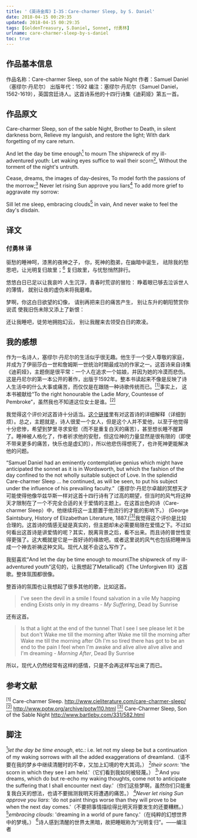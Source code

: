 ```yaml
---
title: '《英诗金库》I-35：Care-charmer Sleep, by S. Daniel'
date: 2018-04-15 00:29:35
updated: 2018-04-15 00:29:35
tags: [GoldenTreasury, S.Daniel, Sonnet, 付勇林]
urlname: care-charmer-sleep-by-s-daniel
toc: true
---
```


## 作品基本信息

作品名称：Care-charmer Sleep, son of the sable Night
作者：Samuel Daniel（塞缪尔·丹尼尔）
出版年代：1592
编注：塞缪尔·丹尼尔（Samuel Daniel，1562-1619），英国宫廷诗人。这首诗系他的十四行诗集《迪莉娅》第五一首。

## 作品原文

Care-charmer Sleep, son of the sable Night,
Brother to Death, in silent darkness born,
Relieve my languish, and restore the light;
With dark forgetting of my care return.

And let the day be time enough<a href="#note1" id="note1ref"><sup>1</sup></a> to mourn
The shipwreck of my ill-adventured youth:
Let waking eyes suffice to wail their scorn<a href="#note2" id="note2ref"><sup>2</sup></a>,
Without the torment of the night's untruth.

Cease, dreams, the images of day-desires,
To model forth the passions of the morrow;<a href="#note3" id="note3ref"><sup>3</sup></a>
Never let rising Sun approve you liars<a href="#note4" id="note4ref"><sup>4</sup></a>
To add more grief to aggravate my sorrow:

Sill let me sleep, embracing clouds<a href="#note5" id="note5ref"><sup>5</sup></a> in vain,
And never wake to feel the day's disdain.

## 译文
### 付勇林 译
驱愁的睡神呵，漆黑的夜神之子，
你，死神的胞弟，在幽暗中诞生，
祛除我的愁思吧，让光明复归故里；<a href="#note6" id="note6ref"><sup>6</sup></a>
复归故里，与忧愁悄然辞行。

悠悠白日已足以让我哀吟
人生沉浮，青春时荒谬的冒险：
睁着眼已够去泣诉世人的薄情，
就别让夜的虚伪来将我磨难。

梦啊，你这白日欲望的幻像，
请别再把来日的痛苦产生，
别让东升的朝阳赞赏你说谎
使我旧伤未除又添上了新恨：

还让我睡吧，徒劳地拥抱幻云，
别让我醒来去领受白日的欺凌。

## 我的感想
作为一名诗人，塞缪尔·丹尼尔的生活似乎很无趣。他生于一个受人尊敬的家庭，并成为了伊丽莎白一世和詹姆斯一世统治时期最成功的作家之一。这首诗来自诗集《迪莉娅》，主题倒是很平常：一个人在追求一个姑娘，并因为她的冷漠而悲伤。这是丹尼尔的第一本公开的著作，出版于1592年。整本书读起来不像是反映了诗人生活中的什么大事或痛苦，而仅仅是在跟随一种诗歌传统而已。<a href="#bib1" id="bib1ref"><sup>[1]</sup></a>事实上， 这本书被献给“To the right honourable the Ladie *Mary*, Countesse of Pembroke”，虽然我也不知道这位女士是谁。<a href="#bib2" id="bib2ref"><sup>[2]</sup></a>

我觉得这个评价对这首诗十分适当。[这个链接](http://www.cieliterature.com/care-charmer-sleep/)里有对这首诗的详细解释（详细到烦）。总之，主题就是，诗人很爱一个女人，但是这个人并不爱他，以至于他觉得十分悲惨，希望到梦里寻求安慰（而不是重复白天的痛苦），甚至想长睡不醒算了。睡神被人格化了，作者祈求他的安慰，但这位神的力量显然是很有限的（即使不带来更多的痛苦，快乐也是虚幻的），所以他悲伤得想死了，也许死神更能解决他的问题。

“Samuel Daniel had an eminently contemplative genius which might have anticipated the sonnet as it is in Wordsworth, but which the fashion of the day confined to the not wholly suitable subject of Love. In the splendid Care-charmer Sleep … he continued, as will be seen, to put his subject under the influence of his prevailing faculty.”（塞缪尔·丹尼尔卓越的冥想天才可能使得他像华兹华斯一样对这首十四行诗有了过高的期望，但当时的风气将这种天才限制在了一个不完全合适的关于爱情的主题上。在这首出色的诗（Care-charmer Sleep）中，他继续将这一主题置于他流行的才能的影响下。） (George Saintsbury, History of Elizabethan Literature, 1887.)<a href="#bib3" id="bib3ref"><sup>[3]</sup></a>我觉得这个评价是比较合理的。这首诗的情感无疑是真实的，但主题却未必需要局限在爱情之下。不过如何看出这首诗是讲爱情的呢？其实，脱离背景之后，看不出来。而且诗的普世性变得更强了。这大概就是它是一首好诗的缘故吧。或者这里说的风气也包括把睡神当成一个神去祈祷这种文风。现代人就不会这么写作了。

我挺喜欢“And let the day be time enough to mourn\\The shipwreck of my ill-adventured youth”这句的，让我想起了Metallica的《The Unforgiven III》这首歌。整体氛围都很像。

整首诗的氛围也让我想起了很多其他的歌，比如这首。
> I've seen the devil in a smile
I found salvation in a vile
My happing ending
Exists only in my dreams
> \- *My Suffering*, Dead by Sunrise

还有这首。
> Is that a light at the end of the tunnel
That I see I see please let it be but don't
Wake me till the morning after
Wake me till the morning after
Wake me till the morning after
Oh I'm so tired there has got to be an end
to the pain I feel when I'm
awake and alive alive alive
alive and I'm dreaming
> \- *Morning After*, Dead By Sunrise

所以，现代人仍然经常有这样的感情，只是不会再这样写出来了而已。

## 参考文献
<a id="bib1" href="#bib1ref"><sup>[1]</sup></a> Care-charmer Sleep. http://www.cieliterature.com/care-charmer-sleep/
<a id="bib2" href="#bib2ref"><sup>[2]</sup></a> http://www.potw.org/archive/potw110.html
<a id="bib3" href="#bib3ref"><sup>[3]</sup></a> Care-Charmer Sleep, Son of the Sable Night http://www.bartleby.com/331/582.html

## 脚注
<a id="note1" href="#note1ref"><sup>1</sup></a>*let the day be time enough*, etc.: i.e. let not my sleep be but a continuation of my waking sorrows with all the added exaggerations of dreamland.（请不要在我的梦乡中继续清醒时的不幸，又加上幻境的夸大其词。）
<a id="note2" href="#note2ref"><sup>2</sup></a>*their scorn*: 'the scorn in which they see I am held.'（它们看到我如何被轻蔑。）
<a id="note3" href="#note3ref"><sup>3</sup></a>'And you dreams, which do but re-echo my waking thoughts, come not to anticipate the suffering that I shall encounter next day.'（你们这些梦啊，虽然你们只能重复我白天的想法，也请不要揣测我明天将遭遇的痛苦。）
<a id="note4" href="#note4ref"><sup>4</sup></a>*Never let rising Sun approve you liars*: 'do not paint things worse than they will prove to be when the next day comes.'（不要把事情描绘得比明天将要发生的还要糟糕。）
<a id="note5" href="#note5ref"><sup>5</sup></a>*embracing clouds*: 'dreaming in a world of pure fancy.'（在纯粹的幻想世界中的梦境。）
<a id="note6" href="#note6ref"><sup>6</sup></a>诗人感到清醒的世界太黑暗，故把睡眠称为“光明复归”。——编注者

